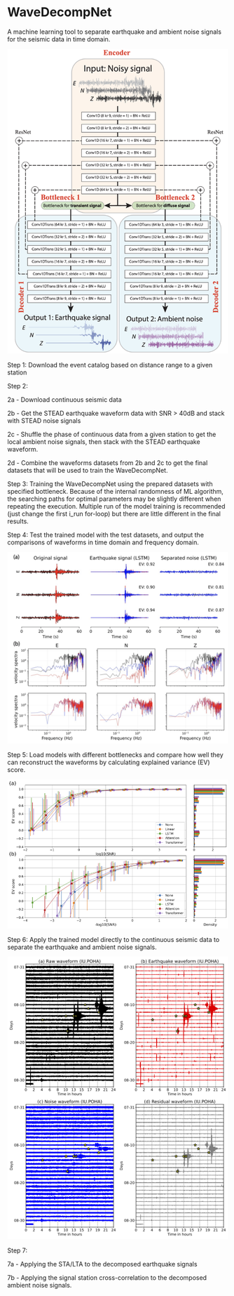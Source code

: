# WaveDecompNet

A machine learning tool to separate earthquake and ambient noise signals for the seismic data in time domain.

![WaveDecompNet](WaveDecompNet_structure.png)

 

Step 1: Download the event catalog based on distance range to a given station 


Step 2: 

2a - Download continuous seismic data

2b - Get the STEAD earthquake waveform data with SNR > 40dB and stack with STEAD noise signals

2c - Shuffle the phase of continuous data from a given station to get the local ambient noise signals, then stack with 
the STEAD earthquake waveform.

2d - Combine the waveforms datasets from 2b and 2c to get the final datasets that will be used to train the 
WaveDecompNet.


Step 3: Training the WaveDecompNet using the prepared datasets with specified bottleneck. Because of the internal 
randomness of ML algorithm, the searching paths for optimal parameters may be slightly different when repeating the 
execution. Multiple run of the model training is recommended (just change the first i_run for-loop) but there are little 
different in the final results.


Step 4: Test the trained model with the test datasets, and output the comparisons of waveforms in time domain and 
frequency domain.

![WaveDecompNet](decomposed_waveforms.png)


Step 5: Load models with different bottlenecks and compare how well they can reconstruct the waveforms by calculating 
explained variance (EV) score.

![WaveDecompNet](bottleneck_comparison_median_histograms.png)

Step 6: Apply the trained model directly to the continuous seismic data to separate the earthquake and ambient noise 
signals.

![WaveDecompNet](combined_waveforms.png)

Step 7: 

7a - Applying the STA/LTA to the decomposed earthquake signals 

7b - Applying the signal station cross-correlation 
to the decomposed ambient noise signals.